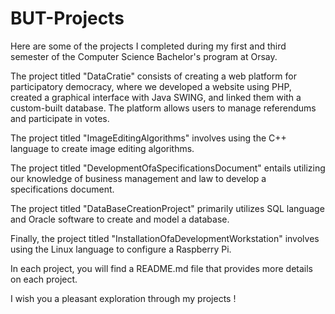 # BUT-Projects

 Here are some of the projects I completed during my first and third semester of the Computer Science Bachelor's program at Orsay.

The project titled "DataCratie" consists of creating a web platform for participatory democracy, where we developed a website using PHP, created a graphical interface with Java SWING, and linked them with a custom-built database. The platform allows users to manage referendums and participate in votes.

The project titled "ImageEditingAlgorithms" involves using the C++ language to create image editing algorithms.

The project titled "DevelopmentOfaSpecificationsDocument" entails utilizing our knowledge of business management and law to develop a specifications document.

The project titled "DataBaseCreationProject" primarily utilizes SQL language and Oracle software to create and model a database.

Finally, the project titled "InstallationOfaDevelopmentWorkstation" involves using the Linux language to configure a Raspberry Pi.

In each project, you will find a README.md file that provides more details on each project.

I wish you a pleasant exploration through my projects !
